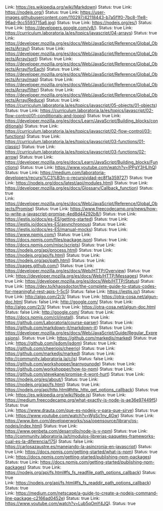 Link: https://es.wikipedia.org/wiki/Markdown) Status: true
Link: https://nodejs.org/) Status: true
Link: https://user-images.githubusercontent.com/110297/42118443-b7a5f1f0-7bc8-11e8-96ad-9cc5593715a6.jpg) Status: true
Link: https://nodejs.org/es/) Status: true
Link: https://developers.google.com/v8/). Status: true
Link: https://curriculum.laboratoria.la/es/topics/javascript/04-arrays) Status: true        
Link: https://developer.mozilla.org/es/docs/Web/JavaScript/Reference/Global_Objects/Array/) 
Status: true
Link: https://developer.mozilla.org/es/docs/Web/JavaScript/Reference/Global_Objects/Array/sort) Status: true
Link: https://developer.mozilla.org/es/docs/Web/JavaScript/Reference/Global_Objects/Array/forEach) Status: true
Link: https://developer.mozilla.org/es/docs/Web/JavaScript/Reference/Global_Objects/Array/map) Status: true
Link: https://developer.mozilla.org/es/docs/Web/JavaScript/Reference/Global_Objects/Array/filter) Status: true
Link: https://developer.mozilla.org/es/docs/Web/JavaScript/Reference/Global_Objects/Array/Reduce) Status: true
Link: https://curriculum.laboratoria.la/es/topics/javascript/05-objects/01-objects) Status: 
true
Link: https://curriculum.laboratoria.la/es/topics/javascript/02-flow-control/01-conditionals-and-loops) Status: true
Link: https://developer.mozilla.org/es/docs/Learn/JavaScript/Building_blocks/conditionals) Status: true
Link: https://curriculum.laboratoria.la/es/topics/javascript/02-flow-control/03-functions) Status: true
Link: https://curriculum.laboratoria.la/es/topics/javascript/03-functions/01-classic) Status: true
Link: https://curriculum.laboratoria.la/es/topics/javascript/03-functions/02-arrow) Status: 
true
Link: https://developer.mozilla.org/es/docs/Learn/JavaScript/Building_blocks/Functions) Status: true
Link: https://www.youtube.com/watch?v=lPPgY3HLlhQ) Status: true
Link: https://medium.com/laboratoria-developers/recursi%C3%B3n-o-recursividad-ec8f1a359727) 
Status: true
Link: https://nodejs.org/docs/latest/api/modules.html) Status: true
Link: https://developer.mozilla.org/es/docs/Glossary/Callback_function) Status: true        
Link: https://developer.mozilla.org/es/docs/Web/JavaScript/Reference/Global_Objects/Promise) Status: true
Link: https://www.freecodecamp.org/news/how-to-write-a-javascript-promise-4ed8d44292b8/) Status: true
Link: https://jestjs.io/docs/es-ES/getting-started) Status: true
Link: https://jestjs.io/docs/es-ES/asynchronous) Status: true
Link: https://jestjs.io/docs/es-ES/manual-mocks) Status: true
Link: https://www.npmjs.com/) Status: true
Link: https://docs.npmjs.com/files/package.json) Status: true
Link: https://docs.npmjs.com/misc/scripts) Status: true
Link: https://nodejs.org/api/process.html) Status: true
Link: https://nodejs.org/api/fs.html) Status: true
Link: https://nodejs.org/api/path.html) Status: true
Link: https://pages.github.com/) Status: true
Link: https://developer.mozilla.org/es/docs/Web/HTTP/Overview) Status: true
Link: https://developer.mozilla.org/es/docs/Web/HTTP/Messages) Status: true
Link: https://developer.mozilla.org/es/docs/Web/HTTP/Status) Status: true
Link: https://dev.to/khaosdoctor/the-complete-guide-to-status-codes-for-meaningful-rest-apis-1-5c5) Status: false
Link: https://jestjs.io/) Status: true
Link: http://algo.com/2/3/ Status: true
Link: https://otra-cosa.net/algun-doc.html Status: false
Link: http://google.com/ Status: true
Link: http://algo.com/2/3/ Status: true
Link: https://otra-cosa.net/algun-doc.html Status: false
Link: http://google.com/ Status: true
Link: https://docs.npmjs.com/cli/install). Status: true
Link: https://github.com/Laboratoria/course-parser) Status: true
Link: https://github.com/markdown-it/markdown-it) Status: true
Link: https://developer.mozilla.org/es/docs/Web/JavaScript/Guide/Regular_Expressions). Status: true
Link: https://github.com/markedjs/marked) Status: true
Link: https://github.com/jsdom/jsdom) Status: true
Link: https://github.com/cheeriojs/cheerio) Status: true
Link: https://github.com/markedjs/marked) Status: true
Link: http://community.laboratoria.la/c/js) Status: false
Link: https://github.com/workshopper/learnyounode) Status: true
Link: https://github.com/workshopper/how-to-npm) Status: true
Link: https://github.com/stevekane/promise-it-wont-hurt) Status: true
Link: https://nodejs.org/es/about/) Status: true
Link: https://nodejs.org/api/fs.html) Status: true
Link: https://nodejs.org/api/http.html#http_http_get_options_callback) Status: true
Link: https://es.wikipedia.org/wiki/Node.js) Status: true
Link: https://medium.freecodecamp.org/what-exactly-is-node-js-ae36e97449f5) Status: true    
Link: https://www.drauta.com/que-es-nodejs-y-para-que-sirve) Status: true
Link: https://www.youtube.com/watch?v=WgSc1nv_4Gw) Status: true
Link: https://www.ibm.com/developerworks/ssa/opensource/library/os-nodejs/index.html) Status: true
Link: https://www.genbeta.com/desarrollo/node-js-y-npm) Status: true
Link: http://community.laboratoria.la/t/modulos-librerias-paquetes-frameworks-cual-es-la-diferencia/175) Status: false
Link: https://carlosazaustre.es/manejando-la-asincronia-en-javascript) Status: true
Link: https://docs.npmjs.com/getting-started/what-is-npm) Status: true
Link: https://docs.npmjs.com/getting-started/publishing-npm-packages) Status: true
Link: https://docs.npmjs.com/getting-started/publishing-npm-packages) Status: true
Link: https://nodejs.org/api/fs.html#fs_fs_readfile_path_options_callback) Status: true     
Link: https://nodejs.org/api/fs.html#fs_fs_readdir_path_options_callback) Status: true      
Link: https://medium.com/netscape/a-guide-to-create-a-nodejs-command-line-package-c2166ad0452e) Status: true
Link: https://www.youtube.com/watch?v=Lub5qOmY4JQ). Status: true